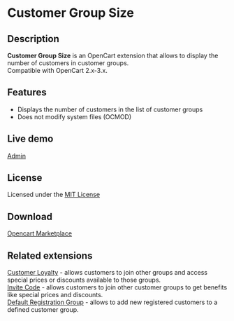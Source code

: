 # Customer Group Size

## Description
**Customer Group Size** is an OpenCart extension that allows to display the number of customers in customer groups.  
Compatible with OpenCart 2.x-3.x.

## Features
* Displays the number of customers in the list of customer groups
* Does not modify system files (OCMOD)

## Live demo
[Admin](http://ocmod.freevar.com/oc3020/a/admin/index.php?route=customer/customer_group)

## License
Licensed under the [MIT License](https://raw.githubusercontent.com/ocmod-space/ocmod-customer-group-size/main/LICENSE.txt)

## Download
[Opencart Marketplace](https://www.opencart.com/index.php?route=marketplace/extension/info&extension_id=42642)

## Related extensions
[Customer Loyalty](https://www.opencart.com/index.php?route=marketplace/extension/info&extension_id=42646) - allows customers to join other groups and access special prices or discounts available to those groups.  
[Invite Code](https://www.opencart.com/index.php?route=marketplace/extension/info&extension_id=42632) - allows customers to join other customer groups to get benefits like special prices and discounts.  
[Default Registration Group](https://www.opencart.com/index.php?route=marketplace/extension/info&extension_id=42480) - allows to add new registered customers to a defined customer group.  
